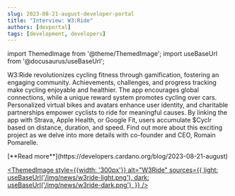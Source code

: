 ```yaml
---
slug: 2023-08-21-august-developer-portal
title: "Interview: W3:Ride"
authors: [devportal]
tags: [development, developers]
---
```


import ThemedImage from '@theme/ThemedImage';
import useBaseUrl from '@docusaurus/useBaseUrl';

W3:Ride revolutionizes cycling fitness through gamification, fostering an engaging community. Achievements, challenges, and progress tracking make cycling enjoyable and healthier. The app encourages global connections, while a unique reward system promotes cycling over cars. Personalized virtual bikes and avatars enhance user identity, and charitable partnerships empower cyclists to ride for meaningful causes. By linking the app with Strava, Apple Health, or Google Fit, users accumulate $Cyclr based on distance, duration, and speed. Find out more about this exciting project as we delve into more details with co-founder and CEO, Romain Pomarelle.

<div style={{ textAlign: 'right' }}>
 [**Read more**](https://developers.cardano.org/blog/2023-08-21-august) 
 </div>

[<ThemedImage
style={{width: '300px'}}
alt="W3Ride"
sources={{
    light: useBaseUrl('/img/news/w3ride-light.png'),
    dark: useBaseUrl('/img/news/w3ride-dark.png'),
  }}
/>](https://w3ride.io/)
